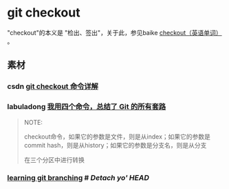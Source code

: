 # git checkout

"checkout"的本义是 "检出、签出"，关于此，参见baike [checkout（英语单词）](https://baike.baidu.com/item/checkout/52730844?fr=aladdin) 。

##  素材

### csdn [git checkout 命令详解](https://blog.csdn.net/csflvcxx/article/details/81612336)

### labuladong [我用四个命令，总结了 Git 的所有套路](https://mp.weixin.qq.com/s?__biz=MzAxODQxMDM0Mw==&mid=2247485544&idx=1&sn=afc9d9f72d811ec847fa64108d5c7412&scene=21#wechat_redirect)

> NOTE: 
>
> checkout命令，如果它的参数是文件，则是从index；如果它的参数是commit hash，则是从history；如果它的参数是分支名，则是从分支
>
> 在三个分区中进行转换

### [learning git branching](https://learngitbranching.js.org/?locale=en) # *Detach yo' HEAD*